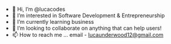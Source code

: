 - 👋 Hi, I’m @lucacodes
- 👀 I’m interested in Software Development & Entrepreneurship
- 🌱 I’m currently learning business
- 💞️ I’m looking to collaborate on anything that can help users!
- 📫 How to reach me ... email - lucaunderwood12@gmail.com

<!---
lucacodes/lucacodes is a ✨ special ✨ repository because its `README.md` (this file) appears on your GitHub profile.
You can click the Preview link to take a look at your changes.
--->
